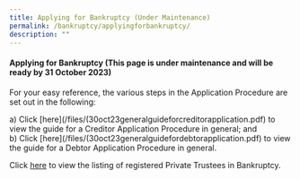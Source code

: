 ```yaml
---
title: Applying for Bankruptcy (Under Maintenance)
permalink: /bankruptcy/applyingforbankruptcy/
description: ""
---
```

#### **Applying for Bankruptcy (This page is under maintenance and will be ready by 31 October 2023)**


For your easy reference, the various steps in the Application Procedure are set out in the following:

a)    Click [here](/files/(30oct23generalguideforcreditorapplication.pdf) to view the guide for a Creditor Application Procedure in general; and<br>
b)    Click [here](/files/(30oct23generalguidefordebtorapplication.pdf) to view the guide for a Debtor Application Procedure in general.

Click [here](/files/(30oct23)listofprivatetrusteesinbankruptcy(1nov2023).pdf/) to view the listing of registered Private Trustees in Bankruptcy.<br>